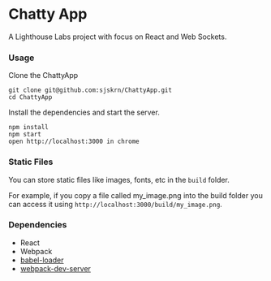 Chatty App
=====================

A Lighthouse Labs project with focus on React and Web Sockets. 

### Usage

Clone the ChattyApp  

```
git clone git@github.com:sjskrn/ChattyApp.git
cd ChattyApp
```

Install the dependencies and start the server.

```
npm install
npm start
open http://localhost:3000 in chrome
```

### Static Files

You can store static files like images, fonts, etc in the `build` folder.

For example, if you copy a file called my_image.png into the build folder you can access it using `http://localhost:3000/build/my_image.png`.

### Dependencies

* React
* Webpack
* [babel-loader](https://github.com/babel/babel-loader)
* [webpack-dev-server](https://github.com/webpack/webpack-dev-server)
